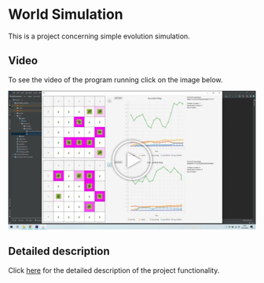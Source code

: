 # World Simulation
This is a project concerning simple evolution simulation.

## Video
To see the video of the program running click on the image below.

<a href="https://www.youtube.com/watch?v=iKNuPd04b9k">
         <img alt="Evolution Simulator video" src="https://github.com/piotmag769/WorldSimulation/blob/main/World_button.jpg" width=600>
</a>

## Detailed description

Click [here](https://github.com/apohllo/obiektowe-lab/blob/master/proj1/Readme.md) for the detailed description of the project functionality.
